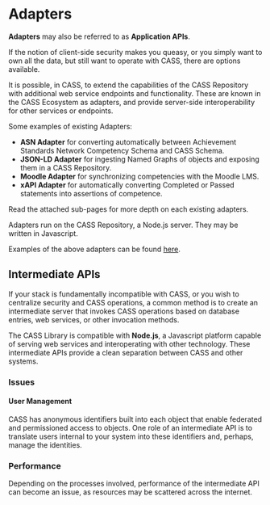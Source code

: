 # Adapters

**Adapters** may also be referred to as **Application APIs**.

If the notion of client-side security makes you queasy, or you simply want to own all the data, but still want to operate with CASS, there are options available.

It is possible, in CASS, to extend the capabilities of the CASS Repository with additional web service endpoints and functionality. These are known in the CASS Ecosystem as adapters, and provide server-side interoperability for other services or endpoints.

Some examples of existing Adapters:
* **ASN Adapter** for converting automatically between Achievement Standards Network Competency Schema and CASS Schema.
* **JSON-LD Adapter** for ingesting Named Graphs of objects and exposing them in a CASS Repository.
* **Moodle Adapter** for synchronizing competencies with the Moodle LMS.
* **xAPI Adapter** for automatically converting Completed or Passed statements into assertions of competence.

Read the attached sub-pages for more depth on each existing adapters.

Adapters run on the CASS Repository, a Node.js server. They may be written in Javascript.

Examples of the above adapters can be found [here](https://github.com/cassproject/CASS/tree/master/src/main/resources/c-adapter).

## Intermediate APIs

If your stack is fundamentally incompatible with CASS, or you wish to centralize security and CASS operations, a common method is to create an intermediate server that invokes CASS operations based on database entries, web services, or other invocation methods.

The CASS Library is compatible with **Node.js**, a Javascript platform capable of serving web services and interoperating with other technology. These intermediate APIs provide a clean separation between CASS and other systems.

### Issues

#### User Management

CASS has anonymous identifiers built into each object that enable federated and permissioned access to objects. One role of an intermediate API is to translate users internal to your system into these identifiers and, perhaps, manage the identities.

### Performance

Depending on the processes involved, performance of the intermediate API can become an issue, as resources may be scattered across the internet.